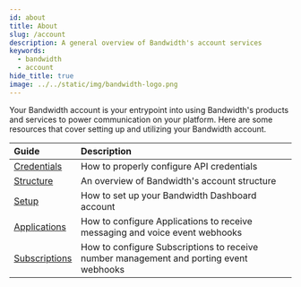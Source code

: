 ```yaml
---
id: about
title: About
slug: /account   
description: A general overview of Bandwidth's account services
keywords:
  - bandwidth
  - account
hide_title: true
image: ../../static/img/bandwidth-logo.png
---
```


Your Bandwidth account is your entrypoint into using Bandwidth's products and services to power communication on your platform. Here are some resources that cover setting up and utilizing your Bandwidth account.

<center>

| Guide | Description |
|:------|:------------|
| [Credentials](account/credentials) | How to properly configure API credentials |
| [Structure](account/structure) | An overview of Bandwidth's account structure |
| [Setup](account/dashboard-setup) | How to set up your Bandwidth Dashboard account |
| [Applications](account/applications) | How to configure Applications to receive messaging and voice event webhooks |
| [Subscriptions](account/subscriptions) | How to configure Subscriptions to receive number management and porting event webhooks |

</center>
